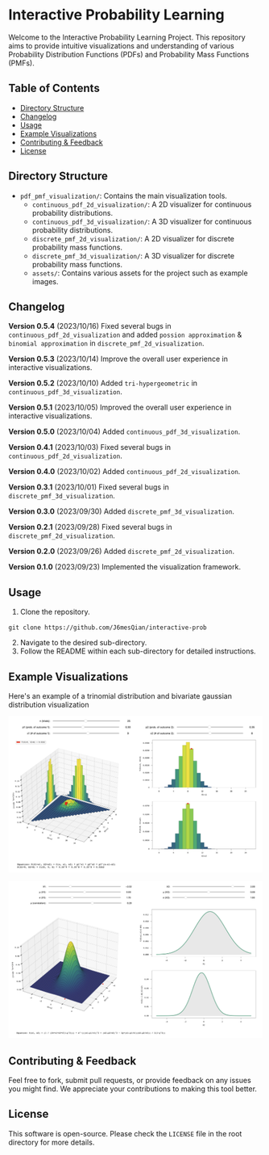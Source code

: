 # Interactive Probability Learning

Welcome to the Interactive Probability Learning Project. This repository aims to provide intuitive visualizations and understanding of various Probability Distribution Functions (PDFs) and Probability Mass Functions (PMFs).

## Table of Contents
- [Directory Structure](#directory-structure)
- [Changelog](#changelog)
- [Usage](#usage)
- [Example Visualizations](#example-visualizations)
- [Contributing & Feedback](#contributing--feedback)
- [License](#license)

## Directory Structure

- `pdf_pmf_visualization/`: Contains the main visualization tools. 
  - `continuous_pdf_2d_visualization/`: A 2D visualizer for continuous probability distributions.
  - `continuous_pdf_3d_visualization/`: A 3D visualizer for continuous probability distributions.
  - `discrete_pmf_2d_visualization/`: A 2D visualizer for discrete probability mass functions.
  - `discrete_pmf_3d_visualization/`: A 3D visualizer for discrete probability mass functions.
  - `assets/`: Contains various assets for the project such as example images.

## Changelog
**Version 0.5.4** (2023/10/16)
Fixed several bugs in `continuous_pdf_2d_visualization` and added `possion approximation` & `binomial approximation` in `discrete_pmf_2d_visualization`.

**Version 0.5.3** (2023/10/14)
Improve the overall user experience in interactive visualizations.

**Version 0.5.2** (2023/10/10)
Added `tri-hypergeometric` in `continuous_pdf_3d_visualization`.

**Version 0.5.1** (2023/10/05)
Improved the overall user experience in interactive visualizations.

**Version 0.5.0** (2023/10/04)
Added `continuous_pdf_3d_visualization`.

**Version 0.4.1** (2023/10/03)
Fixed several bugs in `continuous_pdf_2d_visualization`.

**Version 0.4.0** (2023/10/02)
Added `continuous_pdf_2d_visualization`.

**Version 0.3.1** (2023/10/01)
Fixed several bugs in `discrete_pmf_3d_visualization`.

**Version 0.3.0** (2023/09/30)
Added `discrete_pmf_3d_visualization`.

**Version 0.2.1** (2023/09/28)
Fixed several bugs in `discrete_pmf_2d_visualization`.

**Version 0.2.0** (2023/09/26)
Added `discrete_pmf_2d_visualization`.

**Version 0.1.0** (2023/09/23)
Implemented the visualization framework.

## Usage

1. Clone the repository.
```
git clone https://github.com/J6mesQian/interactive-prob
```
2. Navigate to the desired sub-directory.
3. Follow the README within each sub-directory for detailed instructions.

## Example Visualizations

Here's an example of a trinomial distribution and bivariate gaussian distribution visualization

![Trinomial Distribution Visualization](pdf_pmf_visualization/assets/trinomial_visualization.png)

![Bivariate Gaussian Distribution Visualization](pdf_pmf_visualization/assets/bivariate_gaussian_visualization.png)

## Contributing & Feedback

Feel free to fork, submit pull requests, or provide feedback on any issues you might find. We appreciate your contributions to making this tool better.

## License

This software is open-source. Please check the `LICENSE` file in the root directory for more details.
